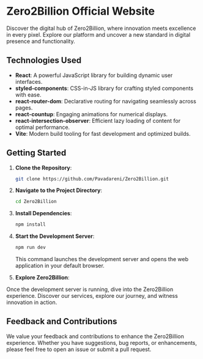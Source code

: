 # Zero2Billion Official Website

Discover the digital hub of Zero2Billion, where innovation meets excellence in every pixel. Explore our platform and uncover a new standard in digital presence and functionality.

## Technologies Used

- **React**: A powerful JavaScript library for building dynamic user interfaces.
- **styled-components**: CSS-in-JS library for crafting styled components with ease.
- **react-router-dom**: Declarative routing for navigating seamlessly across pages.
- **react-countup**: Engaging animations for numerical displays.
- **react-intersection-observer**: Efficient lazy loading of content for optimal performance.
- **Vite**: Modern build tooling for fast development and optimized builds.

## Getting Started

1. **Clone the Repository**:

   ```bash
   git clone https://github.com/Pavadareni/Zero2Billion.git
   ```

2. **Navigate to the Project Directory**:

   ```bash
   cd Zero2Billion
   ```

3. **Install Dependencies**:

   ```bash
   npm install
   ```

4. **Start the Development Server**:

   ```bash
   npm run dev
   ```

   This command launches the development server and opens the web application in your default browser.

5. **Explore Zero2Billion**:

Once the development server is running, dive into the Zero2Billion experience. Discover our services, explore our journey, and witness innovation in action.

## Feedback and Contributions

We value your feedback and contributions to enhance the Zero2Billion experience. Whether you have suggestions, bug reports, or enhancements, please feel free to open an issue or submit a pull request.
